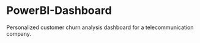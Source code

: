 # PowerBI-Dashboard
 Personalized customer churn analysis dashboard for a telecommunication company.
